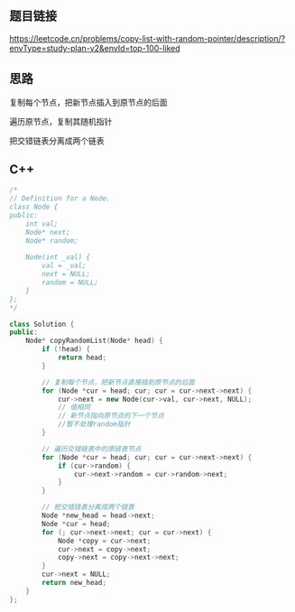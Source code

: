 ## 题目链接

https://leetcode.cn/problems/copy-list-with-random-pointer/description/?envType=study-plan-v2&envId=top-100-liked

## 思路

复制每个节点，把新节点插入到原节点的后面

遍历原节点，复制其随机指针

把交错链表分离成两个链表

## C++

```C++
/*
// Definition for a Node.
class Node {
public:
    int val;
    Node* next;
    Node* random;
    
    Node(int _val) {
        val = _val;
        next = NULL;
        random = NULL;
    }
};
*/

class Solution {
public:
    Node* copyRandomList(Node* head) {
        if (!head) {
            return head;
        }

        // 复制每个节点，把新节点直接插到原节点的后面
        for (Node *cur = head; cur; cur = cur->next->next) {
            cur->next = new Node(cur->val, cur->next, NULL);
            // 值相同
            // 新节点指向原节点的下一个节点
            //暂不处理random指针
        }

        // 遍历交错链表中的原链表节点
        for (Node *cur = head; cur; cur = cur->next->next) {
            if (cur->random) {
                cur->next->random = cur->random->next;
            }
        }

        // 把交错链表分离成两个链表
        Node *new_head = head->next;
        Node *cur = head;
        for (; cur->next->next; cur = cur->next) {
            Node *copy = cur->next;
            cur->next = copy->next;
            copy->next = copy->next->next;
        }
        cur->next = NULL;
        return new_head;
    }
};
```